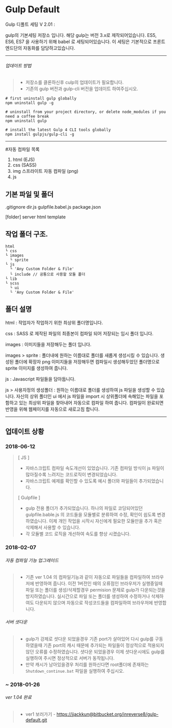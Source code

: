 # Gulp Default

Gulp 디폴트 세팅 V 2.01 : 

gulp의 기본세팅 저장소 입니다. 해당 gulp는 버전 3.x로 제작되어있습니다. 
ES5, ES6, ES7 을 사용하기 위해 babel 로 세팅되어있습니다. 이 세팅은 기본적으로 
프론트엔드단의 자동화를 담당하고있습니다. 

____
###### 업데이트 방법

> - 저장소를 클론하신후 culp의 업데이트가 필요합니다.
> - 기존의 gulp 버전과 gulp-cli 버전을 업데이트 하여주십시오.


    # first uninstall gulp globally
    npm uninstall gulp -g
    
    # uninstall from your project directory, or delete node_modules if you need a coffee break
    npm uninstall gulp
    
    # install the latest Gulp 4 CLI tools globally
    npm install gulpjs/gulp-cli -g
____


#자동 컴파일 목록
1. html (EJS) 
2. css (SASS) 
3. img 스프라이트 자동 컴파일 (png) 
4. js 


## 기본 파일 및 폴더

[file]: 
.babelrc
.gitignore
dir.js
gulpfile.babel.js
package.json

[folder]
server
html
template


## 작업 폴더 구조.

    html
    └ css
    └ images
      └ sprite
    └ js
      └ 'Any Custom Folder & File'
      └ include // 공통으로 사용할 모듈 폴더
    └ lib 
    └ scss
      └ ui
      └ 'Any Custom Folder & File'


## 폴더 설명
html : 
작업자가 작업하기 위한 최상위 폴더명입니다.

css : 
SASS 로 제작된 파일의 최종본이 컴파일 되어 저장되는 임시 폴더 입니다.

images : 
이미지들을 저장해두는 폴더 입니다.

images > sprite : 
폴더내에 원하는 이름대로 폴더를 새롭게 생성시킬 수 있습니다. 생성된 폴더에 확장자 png 이미지들을 
저장해두면 컴파일시 생성해두었던 폴더명으로 sprite 이미지를 생성하여 줍니다. 

js : 
Javascript 파일들을 담아둡니다. 

js > 사용자정의 생성폴더 : 
원하는 이름대로 폴더를 생성하여 js 파일을 생성할 수 있습니다. 자신의 상위 폴더인 ui 에서 js 파일을 
import 시 상위폴더에 속해있는 파일을 포함하고 있는 최상위 파일을 찾아내어 자동으로 컴파일 하여 줍니다. 
컴파일이 완료되면 반영을 위해 웹페이지를 자동으로 새로고침 합니다.

____

## 업데이트 상황

### 2018-06-12

> [ JS ]
>   
> * 자바스크립트 컴파일 속도개선이 있었습니다. 기존 컴파일 방식이 js 파일이 많아질수록 느려지는 코드로직이 변경되었습니다. 
> * 자바스크립트 예제를 확인할 수 있도록 예시 폴더와 파일들이 추가되었습니다.
> 
> [ Gulpfile ]
>  
> * gulp 전용 폴더가 추가되었습니다. 하나의 파일로 코딩되어있던 gulpfile.bable.js 의 코드들을 모듈별로 분류하여 수정, 확인이 쉽도록 변경하였습니다. 이제 개인 작업을 시작시 자신에게 필요한 모듈만을 추가 혹은 삭제해서 사용할 수 있습니다. 
> * 각 모듈별 코드 로직을 개선하여 속도를 향상 시켰습니다. 
>   

### 2018-02-07

###### 자동 컴파일 기능 업그레이드

> * 기존 ver 1.04 의 컴파일기능과 같이 자동으로 파일들을 컴파일하여 브라우저에 반영하여 줍니다. 이전 1버전인 때의 오류점인 브라우저가 실행중일때 파일 또는 폴더를 생성/삭제할경우 permision 문제로 gulp가 다운되는것을 방지하였습니다. 실시간으로 파일 또는 폴더를 생성하여 수정하거나 삭제하여도 다운되지 않으며 자동으로 작성코드들을 컴파일하여 브라우저에 반영합니다.
 
###### 서버 셧다운

> * gulp가 강제로 셧다운 되었을경우 기존 port가 살아있어 다시 gulp를 구동하였을때 기존 port의 캐시 때문에 추가되는 파일들이 정상적으로 적용되지 않던 오류를 수정하였습니다. 셧다운 되었을경우 이제 셧다운시에도 gulp를 실행하여 주시면 정상적으로 서버가 동작됩니다. 
> * 만약 캐시가 남아있을경우 처리를 원하신다면 root폴더에 존재하는 `Shutdown_continue.bat` 파일을 실행하여 주십시오. 
  

### ~ 2018-01-26

###### ver 1.04 완료

> * ver1 보러가기 - [https://jjackkun@bitbucket.org/inreverse8/gulp-default.git](https://jjackkun@bitbucket.org/inreverse8/gulp-default.git "gulp-default version 1")
